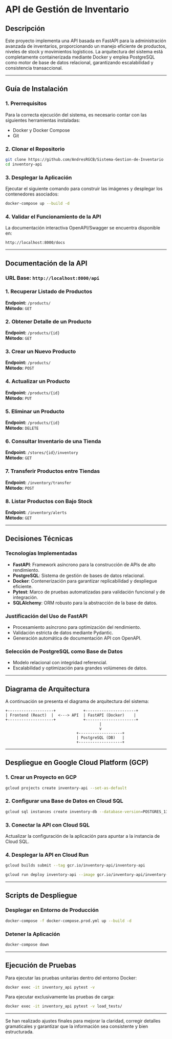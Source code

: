 # API de Gestión de Inventario

## Descripción

Este proyecto implementa una API basada en FastAPI para la administración avanzada de inventarios, proporcionando un manejo eficiente de productos, niveles de stock y movimientos logísticos. La arquitectura del sistema está completamente containerizada mediante Docker y emplea PostgreSQL como motor de base de datos relacional, garantizando escalabilidad y consistencia transaccional.

---

## Guía de Instalación

### 1. Prerrequisitos

Para la correcta ejecución del sistema, es necesario contar con las siguientes herramientas instaladas:

- Docker y Docker Compose
- Git

### 2. Clonar el Repositorio

```sh
git clone https://github.com/AndresRGCB/Sistema-Gestion-de-Inventario
cd inventory-api
```

### 3. Desplegar la Aplicación

Ejecutar el siguiente comando para construir las imágenes y desplegar los contenedores asociados:

```sh
docker-compose up --build -d
```

### 4. Validar el Funcionamiento de la API

La documentación interactiva OpenAPI/Swagger se encuentra disponible en:

```
http://localhost:8000/docs
```

---

## Documentación de la API

### URL Base: `http://localhost:8000/api`

### 1. Recuperar Listado de Productos

**Endpoint:** `/products/`  
**Método:** `GET`

### 2. Obtener Detalle de un Producto

**Endpoint:** `/products/{id}`  
**Método:** `GET`

### 3. Crear un Nuevo Producto

**Endpoint:** `/products/`  
**Método:** `POST`

### 4. Actualizar un Producto

**Endpoint:** `/products/{id}`  
**Método:** `PUT`

### 5. Eliminar un Producto

**Endpoint:** `/products/{id}`  
**Método:** `DELETE`

### 6. Consultar Inventario de una Tienda

**Endpoint:** `/stores/{id}/inventory`  
**Método:** `GET`

### 7. Transferir Productos entre Tiendas

**Endpoint:** `/inventory/transfer`  
**Método:** `POST`

### 8. Listar Productos con Bajo Stock

**Endpoint:** `/inventory/alerts`  
**Método:** `GET`

---

## Decisiones Técnicas

### Tecnologías Implementadas

- **FastAPI**: Framework asíncrono para la construcción de APIs de alto rendimiento.
- **PostgreSQL**: Sistema de gestión de bases de datos relacional.
- **Docker**: Contenerización para garantizar replicabilidad y despliegue eficiente.
- **Pytest**: Marco de pruebas automatizadas para validación funcional y de integración.
- **SQLAlchemy**: ORM robusto para la abstracción de la base de datos.

### Justificación del Uso de FastAPI

- Procesamiento asíncrono para optimización del rendimiento.
- Validación estricta de datos mediante Pydantic.
- Generación automática de documentación API con OpenAPI.

### Selección de PostgreSQL como Base de Datos

- Modelo relacional con integridad referencial.
- Escalabilidad y optimización para grandes volúmenes de datos.

---

## Diagrama de Arquitectura

A continuación se presenta el diagrama de arquitectura del sistema:

```plaintext
+--------------------+            +----------------------+
| Frontend (React)  |  <---> API  | FastAPI (Docker)    |
+--------------------+            +----------------------+
                                         |
                                         v
                               +-------------------+
                               | PostgreSQL (DB)   |
                               +-------------------+
```

---

## Despliegue en Google Cloud Platform (GCP)

### 1. Crear un Proyecto en GCP

```sh
gcloud projects create inventory-api --set-as-default
```

### 2. Configurar una Base de Datos en Cloud SQL

```sh
gcloud sql instances create inventory-db --database-version=POSTGRES_13 --cpu=2 --memory=8GB --region=us-central1
```

### 3. Conectar la API con Cloud SQL

Actualizar la configuración de la aplicación para apuntar a la instancia de Cloud SQL.

### 4. Desplegar la API en Cloud Run

```sh
gcloud builds submit --tag gcr.io/inventory-api/inventory-api
```

```sh
gcloud run deploy inventory-api --image gcr.io/inventory-api/inventory-api --platform managed --region us-central1 --allow-unauthenticated
```

---

## Scripts de Despliegue

### Desplegar en Entorno de Producción

```sh
docker-compose -f docker-compose.prod.yml up --build -d
```

### Detener la Aplicación

```sh
docker-compose down
```

---

## Ejecución de Pruebas

Para ejecutar las pruebas unitarias dentro del entorno Docker:

```sh
docker exec -it inventory_api pytest -v
```

Para ejecutar exclusivamente las pruebas de carga:

```sh
docker exec -it inventory_api pytest -v load_tests/
```

---

Se han realizado ajustes finales para mejorar la claridad, corregir detalles gramaticales y garantizar que la información sea consistente y bien estructurada.



